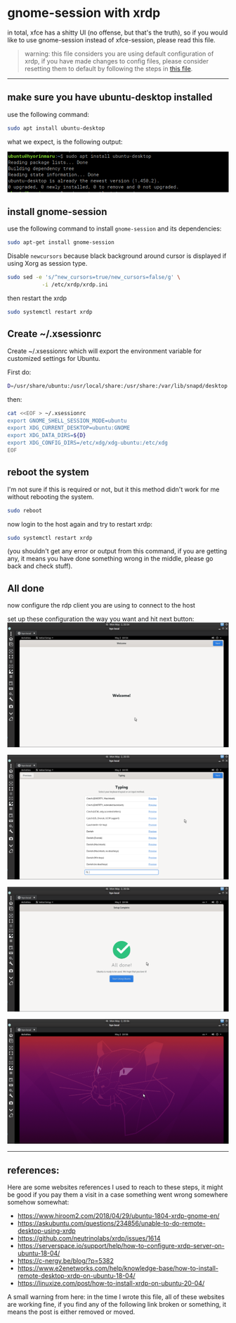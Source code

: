 # gnome-session with xrdp
in total, xfce has a shitty UI (no offense, but that's the truth), so if you would like to use gnome-session instead of xfce-session, please read this file.

> warning: this file considers you are using default configuration of xrdp, if you have made changes to config files, please consider resetting them to default by following the steps in [this file](fix-xrdp-config.md).

<hr/>

## make sure you have ubuntu-desktop installed

use the following command:
```sh
sudo apt install ubuntu-desktop
```

what we expect, is the following output:

![image](resources/Screenshot%20at%202022-05-02%2021-06-43.png)

## install gnome-session

use the following command to install `gnome-session` and its dependencies:
```sh
sudo apt-get install gnome-session
```

Disable `newcursors` because black background around cursor is displayed if using Xorg as session type.

```sh
sudo sed -e 's/^new_cursors=true/new_cursors=false/g' \
           -i /etc/xrdp/xrdp.ini
```

then restart the xrdp
```sh
sudo systemctl restart xrdp
```

## Create ~/.xsessionrc
Create ~/.xsessionrc which will export the environment variable for customized settings for Ubuntu.

First do:
```sh
D=/usr/share/ubuntu:/usr/local/share:/usr/share:/var/lib/snapd/desktop
```
then:

```sh
cat <<EOF > ~/.xsessionrc
export GNOME_SHELL_SESSION_MODE=ubuntu
export XDG_CURRENT_DESKTOP=ubuntu:GNOME
export XDG_DATA_DIRS=${D}
export XDG_CONFIG_DIRS=/etc/xdg/xdg-ubuntu:/etc/xdg
EOF
```

## reboot the system
I'm not sure if this is required or not, but it this method didn't work for me without rebooting the system.
```sh
sudo reboot
```

now login to the host again and try to restart xrdp:
```sh
sudo systemctl restart xrdp
```
(you shouldn't get any error or output from this command, if you are getting any, it means you have done something wrong in the middle, please go back and check stuff).

## All done
now configure the rdp client you are using to connect to the host

set up these configuration the way you want and hit next button:
![image](resources/Screenshot%20at%202022-05-02%2020-54-49.png)

![image](resources/Screenshot%20at%202022-05-02%2020-55-48.png)

![image](resources/Screenshot%20at%202022-05-02%2020-56-08.png)

![image](resources/Screenshot%20at%202022-05-02%2020-56-24.png)

<hr/>

## references:
Here are some websites references I used to reach to these steps, it might be good if you pay them a visit in a case something went wrong somewhere somehow somewhat:

- https://www.hiroom2.com/2018/04/29/ubuntu-1804-xrdp-gnome-en/
- https://askubuntu.com/questions/234856/unable-to-do-remote-desktop-using-xrdp
- https://github.com/neutrinolabs/xrdp/issues/1614
- https://serverspace.io/support/help/how-to-configure-xrdp-server-on-ubuntu-18-04/
- https://c-nergy.be/blog/?p=5382
- https://www.e2enetworks.com/help/knowledge-base/how-to-install-remote-desktop-xrdp-on-ubuntu-18-04/
- https://linuxize.com/post/how-to-install-xrdp-on-ubuntu-20-04/

A small warning from here: in the time I wrote this file, all of these websites are working fine, if you find any of the following link broken or something, it means the post is either removed or moved.

